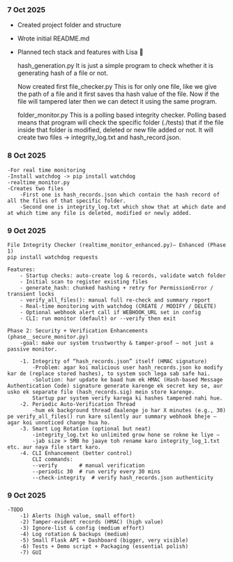 ### 7 Oct 2025
- Created project folder and structure
- Wrote initial README.md
- Planned tech stack and features with Lisa 💞


    hash_generation.py
        It is just a simple program to check whether it is generating hash of a file or not. 


    Now created first file_checker.py 
        This is for only one file, like we give the path of a file and it first saves tha hash value of the file.
        Now if the file will tampered later then we can detect it using the same program. 
    

    folder_monitor.py
        This is a polling based integrity checker. Polling based means that program will check the specific folder (./tests) that if the 
        file inside that folder is modified, deleted or new file added or not. It will create two files -> integrity_log.txt and hash_record.json. 




### 8 Oct 2025
    -For real time monitoring
    -Install watchdog -> pip install watchdog
    -realtime_monitor.py
    -Creates two files
        -First one is hash_records.json which contain the hash record of all the files of that specific folder.
        -Second one is integrity_log.txt which show that at which date and at which time any file is deleted, modified or newly added.



### 9 Oct 2025
    File Integrity Checker (realtime_monitor_enhanced.py)— Enhanced (Phase 1)
    pip install watchdog requests

    Features:
        - Startup checks: auto-create log & records, validate watch folder
        - Initial scan to register existing files
        - generate_hash: chunked hashing + retry for PermissionError / transient locks
        - verify_all_files(): manual full re-check and summary report
        - Real-time monitoring with watchdog (CREATE / MODIFY / DELETE)
        - Optional webhook alert call if WEBHOOK_URL set in config
        - CLI: run monitor (default) or --verify then exit

    Phase 2: Security + Verification Enhancements  (phase__secure_monitor.py)
        -goal: make our system trustworthy & tamper-proof — not just a passive monitor.

        -1. Integrity of “hash_records.json” itself (HMAC signature)
            -Problem: agar koi malicious user hash_records.json ko modify kar de (replace stored hashes), to system soch lega sab safe hai.
            -Solution: har update ke baad hum ek HMAC (Hash-based Message Authentication Code) signature generate karenge ek secret key se, aur usko ek separate file (hash_records.sig) mein store karenge.
            Startup par system verify karega ki hashes tampered nahi hue.
        -2. Periodic Auto-Verification Thread
            -hum ek background thread daalenge jo har X minutes (e.g., 30) pe verify_all_files() run kare silently aur summary webhook bheje — agar koi unnoticed change hua ho.
        -3. Smart Log Rotation (optional but neat)
            -integrity_log.txt ko unlimited grow hone se rokne ke liye —
            -jab size > 5MB ho jaaye toh rename karo integrity_log_1.txt etc. aur naya file start karo.
        -4. CLI Enhancement (better control)
            CLI commands:
            --verify       # manual verification
            --periodic 30  # run verify every 30 mins
            --check-integrity  # verify hash_records.json authenticity



### 9 Oct 2025
    















    -TODO
        -1) Alerts (high value, small effort)
        -2) Tamper-evident records (HMAC) (high value)
        -3) Ignore-list & config (medium effort)
        -4) Log rotation & backups (medium)
        -5) Small Flask API + Dashboard (bigger, very visible)
        -6) Tests + Demo script + Packaging (essential polish)
        -7) GUI
    